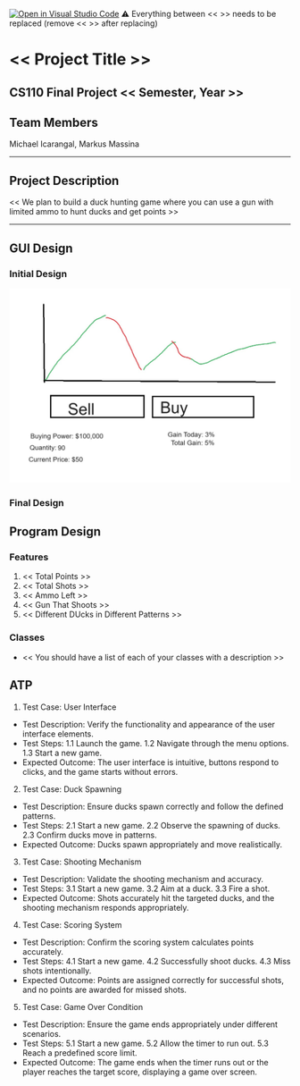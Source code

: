 [![Open in Visual Studio Code](https://classroom.github.com/assets/open-in-vscode-718a45dd9cf7e7f842a935f5ebbe5719a5e09af4491e668f4dbf3b35d5cca122.svg)](https://classroom.github.com/online_ide?assignment_repo_id=12803311&assignment_repo_type=AssignmentRepo)
:warning: Everything between << >> needs to be replaced (remove << >> after replacing)

# << Project Title >>
## CS110 Final Project  << Semester, Year >>

## Team Members

Michael Icarangal, Markus Massina

***

## Project Description

<< We plan to build a duck hunting game where you can use a gun with limited ammo to hunt ducks and get points >>

***    

## GUI Design




### Initial Design

![GUI Preview](image.png)

### Final Design



## Program Design

### Features

1. << Total Points >>
2. << Total Shots >>
3. << Ammo Left >>
4. << Gun That Shoots >>
5. << Different DUcks in Different Patterns >>

### Classes

- << You should have a list of each of your classes with a description >>

## ATP
1. Test Case: User Interface
- Test Description: Verify the functionality and appearance of the user interface elements.
- Test Steps:
1.1 Launch the game.
1.2 Navigate through the menu options.
1.3 Start a new game.
- Expected Outcome: The user interface is intuitive, buttons respond to clicks, and the game starts without errors.

2. Test Case: Duck Spawning
- Test Description: Ensure ducks spawn correctly and follow the defined patterns.
- Test Steps:
2.1 Start a new game.
2.2 Observe the spawning of ducks.
2.3 Confirm ducks move in patterns.
- Expected Outcome: Ducks spawn appropriately and move realistically.

3. Test Case: Shooting Mechanism
- Test Description: Validate the shooting mechanism and accuracy.
- Test Steps:
3.1 Start a new game.
3.2 Aim at a duck.
3.3 Fire a shot.
- Expected Outcome: Shots accurately hit the targeted ducks, and the shooting mechanism responds appropriately.

4. Test Case: Scoring System
- Test Description: Confirm the scoring system calculates points accurately.
- Test Steps:
4.1 Start a new game.
4.2 Successfully shoot ducks.
4.3 Miss shots intentionally.
- Expected Outcome: Points are assigned correctly for successful shots, and no points are awarded for missed shots.

5. Test Case: Game Over Condition
- Test Description: Ensure the game ends appropriately under different scenarios.
- Test Steps:
5.1 Start a new game.
5.2 Allow the timer to run out.
5.3 Reach a predefined score limit.
- Expected Outcome: The game ends when the timer runs out or the player reaches the target score, displaying a game over screen.

